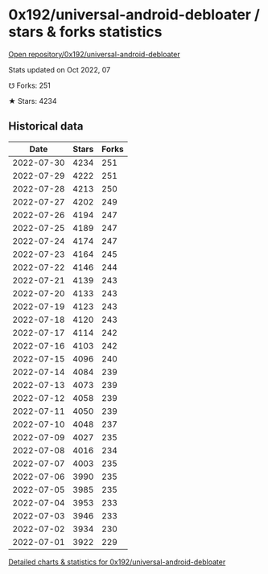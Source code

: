 # 0x192/universal-android-debloater / stars & forks statistics

[Open repository/0x192/universal-android-debloater](https://github.com/0x192/universal-android-debloater)

Stats updated on Oct 2022, 07

☋ Forks: 251

★ Stars: 4234

## Historical data
| Date | Stars | Forks |
|------|-------|-------|
| 2022-07-30 | 4234 | 251 | 
| 2022-07-29 | 4222 | 251 | 
| 2022-07-28 | 4213 | 250 | 
| 2022-07-27 | 4202 | 249 | 
| 2022-07-26 | 4194 | 247 | 
| 2022-07-25 | 4189 | 247 | 
| 2022-07-24 | 4174 | 247 | 
| 2022-07-23 | 4164 | 245 | 
| 2022-07-22 | 4146 | 244 | 
| 2022-07-21 | 4139 | 243 | 
| 2022-07-20 | 4133 | 243 | 
| 2022-07-19 | 4123 | 243 | 
| 2022-07-18 | 4120 | 243 | 
| 2022-07-17 | 4114 | 242 | 
| 2022-07-16 | 4103 | 242 | 
| 2022-07-15 | 4096 | 240 | 
| 2022-07-14 | 4084 | 239 | 
| 2022-07-13 | 4073 | 239 | 
| 2022-07-12 | 4058 | 239 | 
| 2022-07-11 | 4050 | 239 | 
| 2022-07-10 | 4048 | 237 | 
| 2022-07-09 | 4027 | 235 | 
| 2022-07-08 | 4016 | 234 | 
| 2022-07-07 | 4003 | 235 | 
| 2022-07-06 | 3990 | 235 | 
| 2022-07-05 | 3985 | 235 | 
| 2022-07-04 | 3953 | 233 | 
| 2022-07-03 | 3946 | 233 | 
| 2022-07-02 | 3934 | 230 | 
| 2022-07-01 | 3922 | 229 | 


[Detailed charts & statistics for 0x192/universal-android-debloater](https://reviewgithub.com/rep/0x192/universal-android-debloater)
